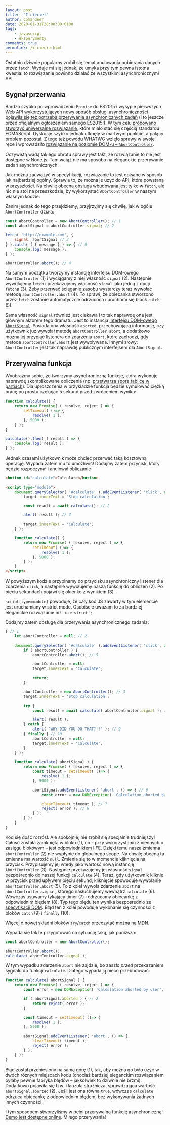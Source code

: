 ```yaml
---
layout: post
title:  "I cięcie!"
author: Comandeer
date: 2020-01-31T20:00:00+0100
tags: 
    - javascript
    - eksperymenty
comments: true
permalink: /i-ciecie.html
---
```


Ostatnio dziwnie popularny zrobił się temat anulowania pobierania danych przez `fetch`. Wydaje mi się jednak, że umyka przy tym pewna istotna kwestia: to rozwiązanie powinno działać ze wszystkimi asynchronicznymi API.

## Sygnał przerwania

Bardzo szybko po wprowadzeniu `Promise` do ES2015 i wysypie pierwszych Web API wykorzystujących nowy sposób obsługi asynchroniczności [pojawiła się też potrzeba przerywania asynchronicznych zadań](https://github.com/whatwg/fetch/issues/27) (i to jeszcze przed oficjalnym ogłoszeniem samego ES2015!). W tym celu [próbowano stworzyć uniwersalne rozwiązanie](https://github.com/tc39/proposal-cancellation), które miało stać się częścią standardu ECMAScript. Dyskusje szybko jednak utknęły w martwym punkcie, a palący problem pozostał. Z tego też powodu WHATWG wzięło sprawy w swoje ręce i wprowadziło [rozwiązanie na poziomie DOM-u – `AbortController`](https://dom.spec.whatwg.org/#aborting-ongoing-activities).

<p class="note">Oczywistą wadą takiego obrotu sprawy jest fakt, że rozwiązanie to nie jest dostępne w Node.js. Tam wciąż nie ma sposobu na eleganckie przerywanie zadań asynchronicznych.</p>

Jak można zauważyć w specyfikacji, rozwiązanie to jest opisane w sposób jak najbardziej ogólny. Sprawia to, że można je użyć do API, które powstaną w przyszłości. Na chwilę obecną obsługa wbudowana jest tylko w `fetch`, ale nic nie stoi na przeszkodzie, by wykorzystać `AbortController` w naszym własnym kodzie.

Zanim jednak do tego przejdziemy, przyjrzyjmy się chwilę, jak w ogóle `AbortController` działa:

```javascript
const abortController = new AbortController(); // 1
const abortSignal = abortController.signal; // 2

fetch( 'http://example.com', {
	signal: abortSignal // 3
} ).catch( ( { message } ) => { // 5
	console.log( message );
} );

abortController.abort(); // 4
```

Na samym początku tworzymy instancję interfejsu DOM-owego `AbortController` (1) i wyciągamy z niej własność `signal` (2). Następnie wywołujemy `fetch` i przekazujemy własność `signal` jako jedną z opcji `fetch`a (3). Żeby przerwać ściąganie zasobu wystarczy teraz wywołać metodę `abortController.abort` (4). To sprawi, że obiecanka stworzono przez `fetch` zostanie automatycznie odrzucona i uruchomi się block `catch` (5).

Sama własność `signal` również jest ciekawa i to tak naprawdę ona jest głównym aktorem tego dramatu. Jest to instancja [interfejsu DOM-owego `AbortSignal`](https://dom.spec.whatwg.org/#interface-AbortSignal). Posiada ona własność `aborted`, przechowującą informację, czy użytkownik już wywołał metodę `abortController.abort`, a dodatkowo można jej przypiąć listenera do zdarzenia `abort`, które zachodzi, gdy metoda `abortController.abort` jest wywoływana. Innymi słowy: `AbortController` jest tak naprawdę publicznym interfejsem dla `AbortSignal`.

## Przerywalna funkcja

Wyobraźmy sobie, że tworzymy asynchroniczną funkcję, która wykonuje naprawdę skomplikowane obliczenia (np. [przetwarza sporą tablicę w partiach](https://humanwhocodes.com/blog/2009/08/11/timed-array-processing-in-javascript/)). Dla uproszczenia w przykładzie funkcja będzie symulować ciężką pracę po prostu czekając 5 sekund przed zwróceniem wyniku:

```javascript
function calculate() {
	return new Promise( ( resolve, reject ) => {
		setTimeout( ()=> {
			resolve( 1 );
		}, 5000 );
	} );
}

calculate().then( ( result ) => {
	console.log( result );
} );
```

Jednak czasami użytkownik może chcieć przerwać taką kosztowną operację. Wypada zatem mu to umożliwić! Dodajmy zatem przycisk, który będzie rozpoczynał i anulował obliczanie

```html
<button id="calculate">Calculate</button>

<script type="module">
	document.querySelector( '#calculate' ).addEventListener( 'click', async ( { target } ) => { // 1
		target.innerText = 'Stop calculation';

		const result = await calculate(); // 2

		alert( result ); // 3

		target.innerText = 'Calculate';
	} );

	function calculate() {
		return new Promise( ( resolve, reject ) => {
			setTimeout( ()=> {
				resolve( 1 );
			}, 5000 );
		} );
	}
</script>
```

W powyższym kodzie przypinamy do przycisku asynchroniczny listener dla zdarzenia `click`, a następnie wywołujemy naszą funkcję do obliczeń (2). Po pięciu sekundach pojawi się okienko z wynikiem (3).

<p class="note"><code>script[type=module]</code> powoduje, że cały kod JS zawarty w tym elemencie jest uruchamiany w strict mode. Osobiście uważam to za bardziej eleganckie rozwiązanie niż <code>'use strict';</code>.</p>

Dodajmy zatem obsługę dla przerywania asynchronicznego zadania:

```javascript
{ // 1
	let abortController = null; // 2

	document.querySelector( '#calculate' ).addEventListener( 'click', async ( { target } ) => {
		if ( abortController ) {
			abortController.abort(); // 5

			abortController = null;
			target.innerText = 'Calculate';

			return;
		}

		abortController = new AbortController(); // 3
		target.innerText = 'Stop calculation';

		try {
			const result = await calculate( abortController.signal ); // 4

			alert( result );
		} catch {
			alert( 'WHY DID YOU DO THAT?!!' ); // 9
		} finally { // 10
			abortController = null;
			target.innerText = 'Calculate';
		}
	} );

	function calculate( abortSignal ) {
		return new Promise( ( resolve, reject ) => {
			const timeout = setTimeout( ()=> {
				resolve( 1 );
			}, 5000 );

			abortSignal.addEventListener( 'abort', () => { // 6
				const error = new DOMException( 'Calculation aborted by user', 'AbortError' );

				clearTimeout( timeout ); // 7
				reject( error ); // 8
			} );
		} );
	}
}
```

Kod się dość rozrósł. Ale spokojnie, nie zrobił się specjalnie trudniejszy! Całość została zamknięta w bloku (1), co – przy wykorzystaniu zmiennych o zasięgu blokowym – [jest odpowiednikiem IIFE](https://exploringjs.com/es6/ch_core-features.html#sec_from-iifes-to-blocks). Dzięki temu nasza zmienna `abortController` (2) nie wypłynie do globalnego scope. Na chwilę obecną ta zmienna ma wartość `null`. Zmienia się to w momencie kliknięcia na przycisk. Przypisujemy jej wtedy jako wartość nową instancję `AbortController` (3). Następnie przekazujemy jej własność `signal` bezpośrednio do naszej funkcji `calculate` (4). Teraz, gdy użytkownik kliknie w przycisk przed upływem pięciu sekund, kliknięcie spowoduje wywołanie `abortController.abort` (5). To z kolei wywoła zdarzenie `abort` na `abortController.signal`, którego nasłuchujemy wewnątrz `calculate` (6). Wówczas usuwamy tykający timer (7) i odrzucamy obiecankę z odpowiednim błędem (8). Typ tego błędu ten wynika bezpośrednio ze <a href="https://dom.spec.whatwg.org/#abortcontroller-api-integration">specyfikacji DOM</a>. Błąd ten z kolei powoduje wykonanie się czynności z bloków `catch` (9) i `finally` (10).

<p class="note">Więcej o nowej składni bloków <code>try</code>/<code>catch</code> przeczytać można na <a href="https://developer.mozilla.org/en-US/docs/Web/JavaScript/Reference/Statements/try...catch#The_exception_identifier">MDN</a>.</p>

Wypada się także przygotować na sytuację taką, jak poniższa:

```javascript
const abortController = new AbortController();

abortController.abort();
calculate( abortController.signal );
```

W tym wypadku zdarzenie `abort` nie zajdzie, bo zaszło _przed_ przekazaniem sygnału do funkcji `calculate`. Dlatego wypada ją nieco przebudować:

```javascript
function calculate( abortSignal ) {
	return new Promise( ( resolve, reject ) => {
		const error = new DOMException( 'Calculation aborted by user', 'AbortError' ); // 1

		if ( abortSignal.aborted ) { // 2
			return reject( error );
		}

		const timeout = setTimeout( ()=> {
			resolve( 1 );
		}, 5000 );

		abortSignal.addEventListener( 'abort', () => {
			clearTimeout( timeout );
			reject( error );
		} );
	} );
}
```

Błąd został przeniesiony na samą górę (1), tak, aby można go było użyć w dwóch różnych miejscach kodu (chociaż bardziej eleganckim rozwiązaniem byłaby pewnie fabryka błędów – jakkolwiek to dziwnie nie brzmi). Dodatkowo pojawiła się tzw. klauzula strażnicza, sprawdzająca wartość `abortSignal.aborted` (2). Jeśli jest ona równa `true`, wówczas `calculate` odrzuca obiecankę z odpowiednim błędem, bez wykonywania żadnych innych czynności.

I tym sposobem stworzyliśmy w pełni przerywalną funkcję asynchroniczną! [Demo jest dostępne online](https://blog.comandeer.pl/assets/i-ciecie/). Miłego przerywania!

